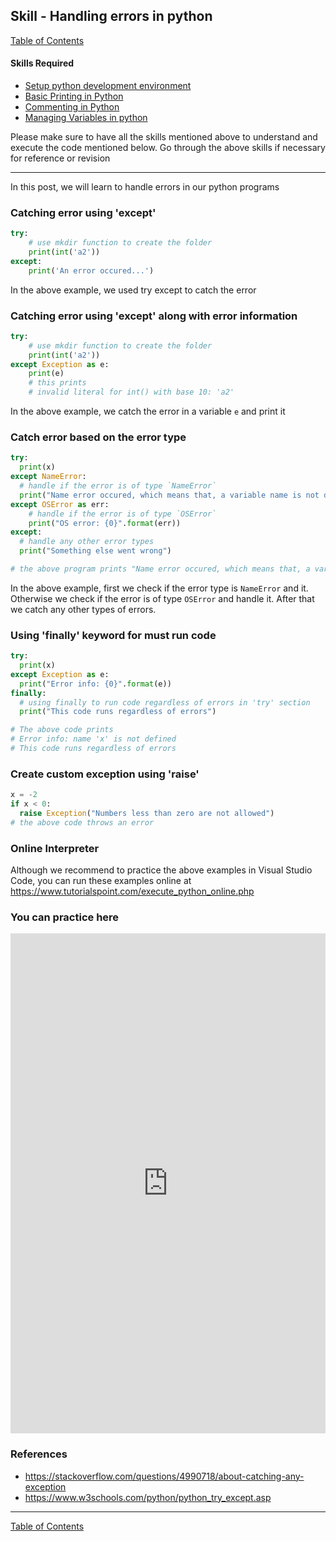 ## Skill - Handling errors in python
[Table of Contents](https://nagasudhir.blogspot.com/2020/04/taming-python-table-of-contents.html)

#### Skills Required
* [Setup python development environment](https://nagasudhir.blogspot.com/2020/04/setup-python-development-environment_14.html)
* [Basic Printing in Python](https://nagasudhir.blogspot.com/2020/04/basic-printing-in-python.html)
* [Commenting in Python](https://nagasudhir.blogspot.com/2020/04/comments-in-python.html)
* [Managing Variables in python](https://nagasudhir.blogspot.com/2020/04/managing-variables-in-python.html)

Please make sure to have all the skills mentioned above to understand and execute the code mentioned below. Go through the above skills if necessary for reference or revision
<hr/>

In this post, we will learn to handle errors in our python programs

### Catching error using 'except'
```python
try:  
    # use mkdir function to create the folder
    print(int('a2'))  
except:  
    print('An error occured...')
```
In the above example, we used try except to catch the error

### Catching error using 'except' along with error information
```python
try:  
    # use mkdir function to create the folder
    print(int('a2'))  
except Exception as e:  
    print(e)
    # this prints
    # invalid literal for int() with base 10: 'a2'
```
In the above example, we catch the error in a variable `e` and print it

### Catch error based on the error type
```python
try:
  print(x)
except NameError:
  # handle if the error is of type `NameError`
  print("Name error occured, which means that, a variable name is not defined")
except OSError as err:
    # handle if the error is of type `OSError`
    print("OS error: {0}".format(err))
except:
  # handle any other error types
  print("Something else went wrong")

# the above program prints "Name error occured, which means that, a variable name is not defined"
```
In the above example, first we check if the error type is `NameError` and it.
Otherwise we check if the error is of type `OSError` and handle it.
After that  we catch any other types of errors.

### Using 'finally' keyword for must run code
```python
try:
  print(x)
except Exception as e:
  print("Error info: {0}".format(e))
finally:
  # using finally to run code regardless of errors in 'try' section
  print("This code runs regardless of errors")

# The above code prints
# Error info: name 'x' is not defined
# This code runs regardless of errors
```

### Create custom exception using 'raise'
```python
x = -2
if x < 0:
  raise Exception("Numbers less than zero are not allowed")
# the above code throws an error
```

### Online Interpreter
Although we recommend to practice the above examples in Visual Studio Code, you can run these examples online at https://www.tutorialspoint.com/execute_python_online.php

### You can practice here
<iframe height="800px" width="100%" src="https://repl.it/repls/FrenchEffectiveBash?lite=true" scrolling="no" frameborder="no" allowtransparency="true" allowfullscreen="true" sandbox="allow-forms allow-pointer-lock allow-popups allow-same-origin allow-scripts allow-modals"></iframe>

### References
* https://stackoverflow.com/questions/4990718/about-catching-any-exception
* https://www.w3schools.com/python/python_try_except.asp
<hr/>

[Table of Contents](https://nagasudhir.blogspot.com/2020/04/taming-python-table-of-contents.html)



<!--stackedit_data:
eyJoaXN0b3J5IjpbLTk4NjM3Mzg0LDEyMjkzMDMzNDJdfQ==
-->